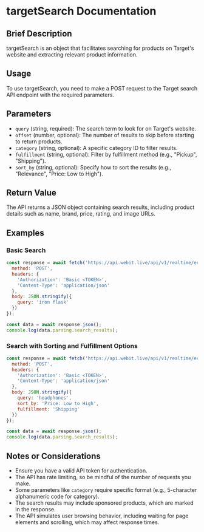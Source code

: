 # targetSearch Documentation

## Brief Description
targetSearch is an object that facilitates searching for products on Target's website and extracting relevant product information.

## Usage
To use targetSearch, you need to make a POST request to the Target search API endpoint with the required parameters.

## Parameters
- `query` (string, required): The search term to look for on Target's website.
- `offset` (number, optional): The number of results to skip before starting to return products.
- `category` (string, optional): A specific category ID to filter results.
- `fulfillment` (string, optional): Filter by fulfillment method (e.g., "Pickup", "Shipping").
- `sort_by` (string, optional): Specify how to sort the results (e.g., "Relevance", "Price: Low to High").

## Return Value
The API returns a JSON object containing search results, including product details such as name, brand, price, rating, and image URLs.

## Examples

### Basic Search
```javascript
const response = await fetch('https://api.webit.live/api/v1/realtime/ecommerce/target/search', {
  method: 'POST',
  headers: {
    'Authorization': 'Basic <TOKEN>',
    'Content-Type': 'application/json'
  },
  body: JSON.stringify({
    query: 'iron flask'
  })
});

const data = await response.json();
console.log(data.parsing.search_results);
```

### Search with Sorting and Fulfillment Options
```javascript
const response = await fetch('https://api.webit.live/api/v1/realtime/ecommerce/target/search', {
  method: 'POST',
  headers: {
    'Authorization': 'Basic <TOKEN>',
    'Content-Type': 'application/json'
  },
  body: JSON.stringify({
    query: 'headphones',
    sort_by: 'Price: Low to High',
    fulfillment: 'Shipping'
  })
});

const data = await response.json();
console.log(data.parsing.search_results);
```

## Notes or Considerations
- Ensure you have a valid API token for authentication.
- The API has rate limiting, so be mindful of the number of requests you make.
- Some parameters like `category` require specific format (e.g., 5-character alphanumeric code for category).
- The search results may include sponsored products, which are marked in the response.
- The API simulates user browsing behavior, including waiting for page elements and scrolling, which may affect response times.